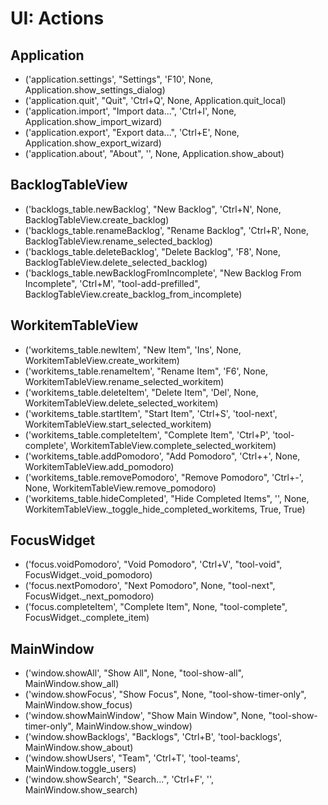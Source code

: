 # UI: Actions

## Application
- ('application.settings', "Settings", 'F10', None, Application.show_settings_dialog)
- ('application.quit', "Quit", 'Ctrl+Q', None, Application.quit_local)
- ('application.import', "Import data...", 'Ctrl+I', None, Application.show_import_wizard)
- ('application.export', "Export data...", 'Ctrl+E', None, Application.show_export_wizard)
- ('application.about', "About", '', None, Application.show_about)

## BacklogTableView
- ('backlogs_table.newBacklog', "New Backlog", 'Ctrl+N', None, BacklogTableView.create_backlog)
- ('backlogs_table.renameBacklog', "Rename Backlog", 'Ctrl+R', None, BacklogTableView.rename_selected_backlog)
- ('backlogs_table.deleteBacklog', "Delete Backlog", 'F8', None, BacklogTableView.delete_selected_backlog)
- ('backlogs_table.newBacklogFromIncomplete', "New Backlog From Incomplete", 'Ctrl+M', "tool-add-prefilled", BacklogTableView.create_backlog_from_incomplete)

## WorkitemTableView
- ('workitems_table.newItem', "New Item", 'Ins', None, WorkitemTableView.create_workitem)
- ('workitems_table.renameItem', "Rename Item", 'F6', None, WorkitemTableView.rename_selected_workitem)
- ('workitems_table.deleteItem', "Delete Item", 'Del', None, WorkitemTableView.delete_selected_workitem)
- ('workitems_table.startItem', "Start Item", 'Ctrl+S', 'tool-next', WorkitemTableView.start_selected_workitem)
- ('workitems_table.completeItem', "Complete Item", 'Ctrl+P', 'tool-complete', WorkitemTableView.complete_selected_workitem)
- ('workitems_table.addPomodoro', "Add Pomodoro", 'Ctrl++', None, WorkitemTableView.add_pomodoro)
- ('workitems_table.removePomodoro', "Remove Pomodoro", 'Ctrl+-', None, WorkitemTableView.remove_pomodoro)
- ('workitems_table.hideCompleted', "Hide Completed Items", '', None, WorkitemTableView._toggle_hide_completed_workitems, True, True)

## FocusWidget
- ('focus.voidPomodoro', "Void Pomodoro", 'Ctrl+V', "tool-void", FocusWidget._void_pomodoro)
- ('focus.nextPomodoro', "Next Pomodoro", None, "tool-next", FocusWidget._next_pomodoro)
- ('focus.completeItem', "Complete Item", None, "tool-complete", FocusWidget._complete_item)

## MainWindow
- ('window.showAll', "Show All", None, "tool-show-all", MainWindow.show_all)
- ('window.showFocus', "Show Focus", None, "tool-show-timer-only", MainWindow.show_focus)
- ('window.showMainWindow', "Show Main Window", None, "tool-show-timer-only", MainWindow.show_window)
- ('window.showBacklogs', "Backlogs", 'Ctrl+B', 'tool-backlogs', MainWindow.show_about)
- ('window.showUsers', "Team", 'Ctrl+T', 'tool-teams', MainWindow.toggle_users)
- ('window.showSearch', "Search...", 'Ctrl+F', '', MainWindow.show_search)
